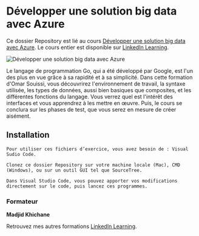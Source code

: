 # Développer une solution big data avec Azure

Ce dossier Repository est lié au cours [Développer une solution big data avec Azure][lil-course-url]. Le cours entier est disponible sur [LinkedIn Learning](https://www.linkedin.com/learning).

![Développer une solution big data avec Azure][lil-thumbnail-url] 

Le langage de programmation Go, qui a été développé par Google, est l'un des plus en vue grâce à sa rapidité et à sa simplicité. Dans cette formation d'Omar Souissi, vous découvrirez l'environnement de travail, la syntaxe utilisée, les types de données, aussi bien basiques que composites, et les différentes fonctions du langage. Vous verrez quel est l'intérêt des interfaces et vous apprendrez à les mettre en œuvre. Puis, le cours se conclura sur les phases de test, que vous serez en mesure de créer aisément.

## Installation

    Pour utiliser ces fichiers d’exercice, vous avez besoin de : Visual Sudio Code.
    
    Clonez ce dossier Repository sur votre machine locale (Mac), CMD (Windows), ou sur un outil GUI tel que SourceTree. 
    
    Dans Visual Studio Code, vous pouvez apporter vos modifications directement sur le code, puis lancez ces programmes.

### Formateur

**Madjid Khichane** 

Retrouvez mes autres formations [LinkedIn Learning][lil-URL-trainer].

[lil-course-url]: https://
[lil-thumbnail-url]: https://
[lil-URL-trainer]: https://www.linkedin.com/learning/instructors/madjid-khichane
